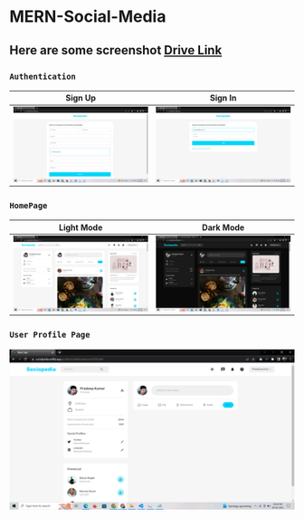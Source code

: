 ﻿# MERN-Social-Media

## Here are some screenshot [Drive Link](https://drive.google.com/drive/folders/1UDSywyYT0CVZgdtxm6R30Io7V9a_8vA4?usp=sharing)


### `Authentication`
| Sign Up      | Sign In     |
|------------|-------------|
| <img src="./SC/sign-up.png" width="550"> | <img src="./SC/sign-in.png" width="550"> |



### `HomePage`
| Light Mode      | Dark Mode     |
|------------|-------------|
| <img src="./SC/homepage-light.png" width="550"> | <img src="./SC/homepage-dark.png" width="550"> |



### `User Profile Page`
<img src="./SC/user-info.png" width="550">
